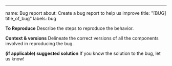 ---
name: Bug report
about: Create a bug report to help us improve
title: "[BUG] title_of_bug"
labels: bug

**To Reproduce**
Describe the steps to reproduce the behavior.

**Context & versions**
Delineate the correct versions of all the components involved in reproducing the bug. 

**(if applicable) suggested solution**
If you know the solution to the bug, let us know!
